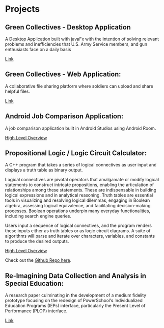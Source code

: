 # Projects


## Green Collectives - Desktop Application
A Desktop Application built with javaFx with the intention of solving relevant problems and inefficiencies that U.S. Army Service members, and gun enthusiasts face on a daily basis

[Link](https://snapcraft.io/green-collectives)

## Green Collectives - Web Application:
A collaborative file sharing platform where soldiers can upload and share helpful files.

[Link](https://greencollectives.com/) 

## Android Job Comparison Application:

A job comparison application built in Android Studios using Android Room.

[High Level Overview](DesignDocument.md)



## Propositional Logic / Logic Circuit Calculator:
A C++ program that takes a series of logical connectives as user input and displays a truth table as binary output.

Logical connectives are pivotal operators that amalgamate or modify logical statements to construct intricate propositions, enabling the articulation of relationships among these statements. These are indispensable in building logical expressions and in analytical reasoning. Truth tables are essential tools in visualizing and resolving logical dilemmas, engaging in Boolean algebra, assessing logical equivalence, and facilitating decision-making processes. Boolean operations underpin many everyday functionalities, including search engine queries. 

Users input a sequence of logical connectives, and the program renders these inputs either as truth tables or as logic circuit diagrams. A suite of algorithms will parse and iterate over characters, variables, and constants to produce the desired outputs.

[High Level Overview](TThighLevelOverview.pdf)

Check out the [Github Repo here](https://github.com/tcdickson/TruthTableLogic.git). 


## Re-Imagining Data Collection and Analysis in Special Education:
A research paper culminating in the development of a medium fidelity prototype focusing on the redesign of PowerSchool's Individualized Education Programs (IEPs) interface, particularly the Present Level of Performance (PLOP) interface.

[Link](ProjectOneFinal.pdf)
